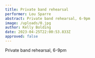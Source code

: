 ```yaml
---
title: Private band rehearsal
performer: Lou Sparre
abstract: Private band rehearsal, 6-9pm
image: /uploads/0.jpg
author: Kelly Bolding
date: 2023-04-25T22:00:53.833Z
approved: false
---
```

Private band rehearsal, 6-9pm
